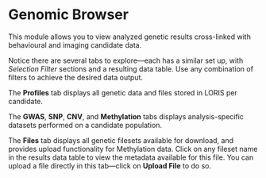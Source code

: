 # Genomic Browser

This module allows you to view analyzed genetic results cross-linked with behavioural and imaging candidate data. 

Notice there are several tabs to explore—each has a similar set up, with *Selection Filter* sections and a resulting data table. Use any combination of filters to achieve the desired data output. 

The **Profiles** tab displays all genetic data and files stored in LORIS per candidate.

The **GWAS**, **SNP**, **CNV**, and **Methylation** tabs displays analysis-specific datasets performed on a candidate population.

The **Files** tab displays all genetic filesets available for download, and provides upload functionality for Methylation data. Click on any fileset name in the results data table to view the metadata available for this file. You can upload a file directly in this tab—click on **Upload File** to do so.
